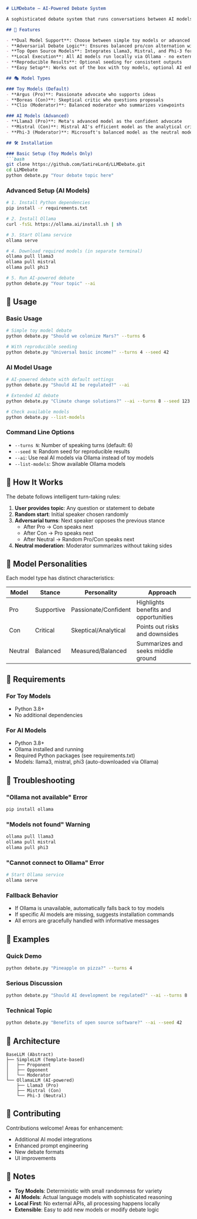```markdown
# LLMDebate — AI-Powered Debate System

A sophisticated debate system that runs conversations between AI models with different perspectives. Supports both lightweight toy models (no setup required) and powerful local AI models via Ollama.

## 🚀 Features

- **Dual Model Support**: Choose between simple toy models or advanced open-source AI models
- **Adversarial Debate Logic**: Ensures balanced pro/con alternation with neutral moderation
- **Top Open Source Models**: Integrates Llama3, Mistral, and Phi-3 for high-quality responses
- **Local Execution**: All AI models run locally via Ollama - no external APIs required
- **Reproducible Results**: Optional seeding for consistent outputs
- **Easy Setup**: Works out of the box with toy models, optional AI enhancement

## 🎭 Model Types

### Toy Models (Default)
- **Argus (Pro)**: Passionate advocate who supports ideas
- **Boreas (Con)**: Skeptical critic who questions proposals  
- **Clio (Moderator)**: Balanced moderator who summarizes viewpoints

### AI Models (Advanced)
- **Llama3 (Pro)**: Meta's advanced model as the confident advocate
- **Mistral (Con)**: Mistral AI's efficient model as the analytical critic
- **Phi-3 (Moderator)**: Microsoft's balanced model as the neutral moderator

## 🛠️ Installation

### Basic Setup (Toy Models Only)
```bash
git clone https://github.com/SatireLord/LLMDebate.git
cd LLMDebate
python debate.py "Your debate topic here"
```

### Advanced Setup (AI Models)
```bash
# 1. Install Python dependencies
pip install -r requirements.txt

# 2. Install Ollama
curl -fsSL https://ollama.ai/install.sh | sh

# 3. Start Ollama service
ollama serve

# 4. Download required models (in separate terminal)
ollama pull llama3
ollama pull mistral  
ollama pull phi3

# 5. Run AI-powered debate
python debate.py "Your topic" --ai
```

## 📖 Usage

### Basic Usage
```bash
# Simple toy model debate
python debate.py "Should we colonize Mars?" --turns 6

# With reproducible seeding
python debate.py "Universal basic income?" --turns 4 --seed 42
```

### AI Model Usage
```bash
# AI-powered debate with default settings
python debate.py "Should AI be regulated?" --ai

# Extended AI debate
python debate.py "Climate change solutions?" --ai --turns 8 --seed 123

# Check available models
python debate.py --list-models
```

### Command Line Options
- `--turns N`: Number of speaking turns (default: 6)
- `--seed N`: Random seed for reproducible results
- `--ai`: Use real AI models via Ollama instead of toy models
- `--list-models`: Show available Ollama models

## 🎪 How It Works

The debate follows intelligent turn-taking rules:
1. **User provides topic**: Any question or statement to debate
2. **Random start**: Initial speaker chosen randomly
3. **Adversarial turns**: Next speaker opposes the previous stance
   - After Pro → Con speaks next
   - After Con → Pro speaks next  
   - After Neutral → Random Pro/Con speaks next
4. **Neutral moderation**: Moderator summarizes without taking sides

## 🧠 Model Personalities

Each model type has distinct characteristics:

| Model | Stance | Personality | Approach |
|-------|--------|-------------|----------|
| Pro | Supportive | Passionate/Confident | Highlights benefits and opportunities |
| Con | Critical | Skeptical/Analytical | Points out risks and downsides |
| Neutral | Balanced | Measured/Balanced | Summarizes and seeks middle ground |

## 🔧 Requirements

### For Toy Models
- Python 3.8+
- No additional dependencies

### For AI Models  
- Python 3.8+
- Ollama installed and running
- Required Python packages (see requirements.txt)
- Models: llama3, mistral, phi3 (auto-downloaded via Ollama)

## 🚨 Troubleshooting

### "Ollama not available" Error
```bash
pip install ollama
```

### "Models not found" Warning
```bash
ollama pull llama3
ollama pull mistral
ollama pull phi3
```

### "Cannot connect to Ollama" Error
```bash
# Start Ollama service
ollama serve
```

### Fallback Behavior
- If Ollama is unavailable, automatically falls back to toy models
- If specific AI models are missing, suggests installation commands
- All errors are gracefully handled with informative messages

## 🎯 Examples

### Quick Demo
```bash
python debate.py "Pineapple on pizza?" --turns 4
```

### Serious Discussion
```bash  
python debate.py "Should AI development be regulated?" --ai --turns 8
```

### Technical Topic
```bash
python debate.py "Benefits of open source software?" --ai --seed 42
```

## 🔄 Architecture

```
BaseLLM (Abstract)
├── SimpleLLM (Template-based)
│   ├── Proponent
│   ├── Opponent  
│   └── Moderator
└── OllamaLLM (AI-powered)
    ├── Llama3 (Pro)
    ├── Mistral (Con)
    └── Phi-3 (Neutral)
```

## 🤝 Contributing

Contributions welcome! Areas for enhancement:
- Additional AI model integrations
- Enhanced prompt engineering
- New debate formats
- UI improvements

## 📝 Notes

- **Toy Models**: Deterministic with small randomness for variety
- **AI Models**: Actual language models with sophisticated reasoning
- **Local First**: No external APIs, all processing happens locally
- **Extensible**: Easy to add new models or modify debate logic
```